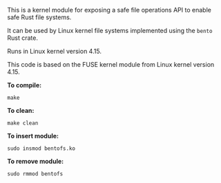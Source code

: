 This is a kernel module for exposing a safe file operations API to enable safe Rust file systems.

It can be used by Linux kernel file systems implemented using the `bento` Rust crate.

Runs in Linux kernel version 4.15.

This code is based on the FUSE kernel module from Linux kernel version 4.15.

**To compile:**
```
make
```

**To clean:**
```
make clean
```

**To insert module:**
```
sudo insmod bentofs.ko
```

**To remove module:**
```
sudo rmmod bentofs
```
